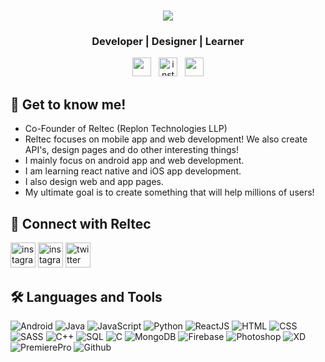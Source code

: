 
<div align="center">
  
  # <img src="https://i.imgur.com/WzXa8Pv.png"/>
  ###  Developer | Designer | Learner
</div>


<p align='center'>
<a href="https://twitter.com/khushboo1028"><img height="30" src="https://github.com/WaylonWalker/WaylonWalker/blob/main/icon/twitter.png?raw=true"></a>&nbsp;&nbsp;
<a href="https://instagram.com/ink_on_paper__"><img height="30" src="https://www.vectorlogo.zone/logos/instagram/instagram-icon.svg"  alt="instagram" height="30"></a>&nbsp;&nbsp;
<a href="https://in.linkedin.com/in/khushboo-gandhi-9aa57474"><img height="30" src="https://github.com/WaylonWalker/WaylonWalker/blob/main/icon/linkedin.png?raw=true"></a>
</p>

## 🧑‍ Get to know me!

- Co-Founder of Reltec (Replon Technologies LLP)
- Reltec focuses on mobile app and web development! We also create API's, design pages and do other interesting things!
- I mainly focus on android app and web development.
- I am learning react native and iOS app development.
- I also design web and app pages.
- My ultimate goal is to create something that will help millions of users!

## 🔗 Connect with Reltec

<div
<a href="https://reltec.co.in"><img src="https://i.imgur.com/MO2EvdD.png" alt="instagram" width="40" height="40"/></a>
<a href="https://instagram.com/reltec.co.in"><img src="https://www.vectorlogo.zone/logos/instagram/instagram-icon.svg" alt="instagram" width="40" height="40"/></a>
<a href="https://twitter.com/reltecin"><img src="https://www.vectorlogo.zone/logos/twitter/twitter-official.svg" alt="twitter" width="40" height="40"/></a>
</div>

## 🛠 Languages and Tools

![Android](https://img.shields.io/badge/-Android-000?logo=android)
![Java](https://img.shields.io/badge/-Java-000?&logo=Java)
![JavaScript](https://img.shields.io/badge/-JavaScript-000?&logo=JavaScript&logoColor=ddc508)
![Python](https://img.shields.io/badge/-Python-000?&logo=python)
![ReactJS](https://img.shields.io/badge/-ReactJs-000?logo=react)
![HTML](https://img.shields.io/badge/-HTML-000?logo=html5)
![CSS](https://img.shields.io/badge/-CSS-000?logo=css3)
![SASS](https://img.shields.io/badge/-SASS-000?logo=sass)
![C++](https://img.shields.io/badge/-C++-000?&logo=c%2b%2b&logoColor=00599C)
![SQL](https://img.shields.io/badge/-SQL-000?&logo=MySQL&logoColor=4479A1)
![C](https://img.shields.io/badge/-C-000?&logo=C)
![MongoDB](https://img.shields.io/badge/-MongoDB-000?logo=mongodb)
![Firebase](https://img.shields.io/badge/-Firebase-000?logo=firebase)
![Photoshop](https://img.shields.io/badge/-Photoshop-000?logo=adobe-photoshop)
![XD](https://img.shields.io/badge/-XD-000?logo=adobe-xd)
![PremierePro](https://img.shields.io/badge/-Premiere%20Pro-000?logo=adobe-premiere-pro)
![Github](https://img.shields.io/badge/-GitHub-000?logo=github)







